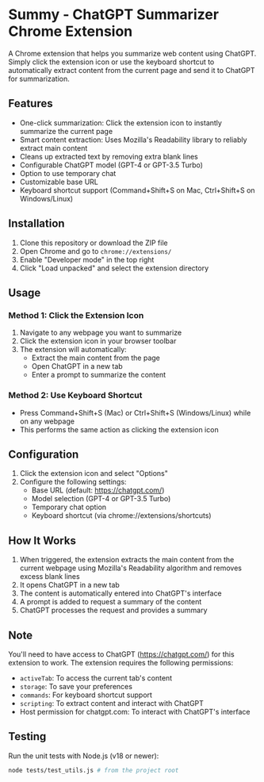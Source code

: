 # Summy - ChatGPT Summarizer Chrome Extension

A Chrome extension that helps you summarize web content using ChatGPT. Simply click the extension icon or use the keyboard shortcut to automatically extract content from the current page and send it to ChatGPT for summarization.

## Features

- One-click summarization: Click the extension icon to instantly summarize the current page
- Smart content extraction: Uses Mozilla's Readability library to reliably extract main content
- Cleans up extracted text by removing extra blank lines
- Configurable ChatGPT model (GPT-4 or GPT-3.5 Turbo)
- Option to use temporary chat
- Customizable base URL
- Keyboard shortcut support (Command+Shift+S on Mac, Ctrl+Shift+S on Windows/Linux)

## Installation

1. Clone this repository or download the ZIP file
2. Open Chrome and go to `chrome://extensions/`
3. Enable "Developer mode" in the top right
4. Click "Load unpacked" and select the extension directory

## Usage

### Method 1: Click the Extension Icon
1. Navigate to any webpage you want to summarize
2. Click the extension icon in your browser toolbar
3. The extension will automatically:
   - Extract the main content from the page
   - Open ChatGPT in a new tab
   - Enter a prompt to summarize the content

### Method 2: Use Keyboard Shortcut
- Press Command+Shift+S (Mac) or Ctrl+Shift+S (Windows/Linux) while on any webpage
- This performs the same action as clicking the extension icon

## Configuration

1. Click the extension icon and select "Options"
2. Configure the following settings:
   - Base URL (default: https://chatgpt.com/)
   - Model selection (GPT-4 or GPT-3.5 Turbo)
   - Temporary chat option
   - Keyboard shortcut (via chrome://extensions/shortcuts)

## How It Works

1. When triggered, the extension extracts the main content from the current webpage using Mozilla's Readability algorithm and removes excess blank lines
2. It opens ChatGPT in a new tab
3. The content is automatically entered into ChatGPT's interface
4. A prompt is added to request a summary of the content
5. ChatGPT processes the request and provides a summary

## Note

You'll need to have access to ChatGPT (https://chatgpt.com/) for this extension to work. The extension requires the following permissions:
- `activeTab`: To access the current tab's content
- `storage`: To save your preferences
- `commands`: For keyboard shortcut support
- `scripting`: To extract content and interact with ChatGPT
- Host permission for chatgpt.com: To interact with ChatGPT's interface

## Testing

Run the unit tests with Node.js (v18 or newer):

```bash
node tests/test_utils.js # from the project root
```
